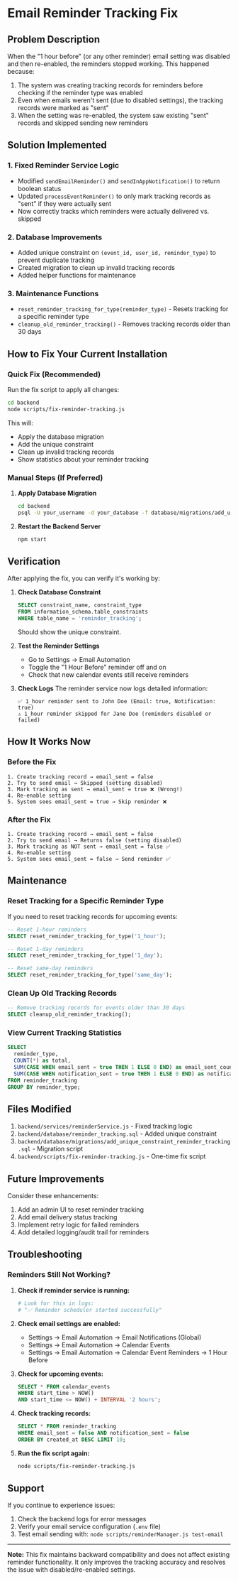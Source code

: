 # Email Reminder Tracking Fix

## Problem Description

When the "1 hour before" (or any other reminder) email setting was disabled and then re-enabled, the reminders stopped working. This happened because:

1. The system was creating tracking records for reminders before checking if the reminder type was enabled
2. Even when emails weren't sent (due to disabled settings), the tracking records were marked as "sent"
3. When the setting was re-enabled, the system saw existing "sent" records and skipped sending new reminders

## Solution Implemented

### 1. **Fixed Reminder Service Logic**
   - Modified `sendEmailReminder()` and `sendInAppNotification()` to return boolean status
   - Updated `processEventReminder()` to only mark tracking records as "sent" if they were actually sent
   - Now correctly tracks which reminders were actually delivered vs. skipped

### 2. **Database Improvements**
   - Added unique constraint on `(event_id, user_id, reminder_type)` to prevent duplicate tracking
   - Created migration to clean up invalid tracking records
   - Added helper functions for maintenance

### 3. **Maintenance Functions**
   - `reset_reminder_tracking_for_type(reminder_type)` - Resets tracking for a specific reminder type
   - `cleanup_old_reminder_tracking()` - Removes tracking records older than 30 days

## How to Fix Your Current Installation

### Quick Fix (Recommended)

Run the fix script to apply all changes:

```bash
cd backend
node scripts/fix-reminder-tracking.js
```

This will:
- Apply the database migration
- Add the unique constraint
- Clean up invalid tracking records
- Show statistics about your reminder tracking

### Manual Steps (If Preferred)

1. **Apply Database Migration**
   ```bash
   cd backend
   psql -U your_username -d your_database -f database/migrations/add_unique_constraint_reminder_tracking.sql
   ```

2. **Restart the Backend Server**
   ```bash
   npm start
   ```

## Verification

After applying the fix, you can verify it's working by:

1. **Check Database Constraint**
   ```sql
   SELECT constraint_name, constraint_type 
   FROM information_schema.table_constraints 
   WHERE table_name = 'reminder_tracking';
   ```
   Should show the unique constraint.

2. **Test the Reminder Settings**
   - Go to Settings → Email Automation
   - Toggle the "1 Hour Before" reminder off and on
   - Check that new calendar events still receive reminders

3. **Check Logs**
   The reminder service now logs detailed information:
   ```
   ✅ 1_hour reminder sent to John Doe (Email: true, Notification: true)
   ⚠️ 1_hour reminder skipped for Jane Doe (reminders disabled or failed)
   ```

## How It Works Now

### Before the Fix
```
1. Create tracking record → email_sent = false
2. Try to send email → Skipped (setting disabled)
3. Mark tracking as sent → email_sent = true ❌ (Wrong!)
4. Re-enable setting
5. System sees email_sent = true → Skip reminder ❌
```

### After the Fix
```
1. Create tracking record → email_sent = false
2. Try to send email → Returns false (setting disabled)
3. Mark tracking as NOT sent → email_sent = false ✅
4. Re-enable setting
5. System sees email_sent = false → Send reminder ✅
```

## Maintenance

### Reset Tracking for a Specific Reminder Type

If you need to reset tracking records for upcoming events:

```sql
-- Reset 1-hour reminders
SELECT reset_reminder_tracking_for_type('1_hour');

-- Reset 1-day reminders
SELECT reset_reminder_tracking_for_type('1_day');

-- Reset same-day reminders
SELECT reset_reminder_tracking_for_type('same_day');
```

### Clean Up Old Tracking Records

```sql
-- Remove tracking records for events older than 30 days
SELECT cleanup_old_reminder_tracking();
```

### View Current Tracking Statistics

```sql
SELECT 
  reminder_type,
  COUNT(*) as total,
  SUM(CASE WHEN email_sent = true THEN 1 ELSE 0 END) as email_sent_count,
  SUM(CASE WHEN notification_sent = true THEN 1 ELSE 0 END) as notification_sent_count
FROM reminder_tracking
GROUP BY reminder_type;
```

## Files Modified

1. `backend/services/reminderService.js` - Fixed tracking logic
2. `backend/database/reminder_tracking.sql` - Added unique constraint
3. `backend/database/migrations/add_unique_constraint_reminder_tracking.sql` - Migration script
4. `backend/scripts/fix-reminder-tracking.js` - One-time fix script

## Future Improvements

Consider these enhancements:

1. Add an admin UI to reset reminder tracking
2. Add email delivery status tracking
3. Implement retry logic for failed reminders
4. Add detailed logging/audit trail for reminders

## Troubleshooting

### Reminders Still Not Working?

1. **Check if reminder service is running:**
   ```bash
   # Look for this in logs:
   # "✅ Reminder scheduler started successfully"
   ```

2. **Check email settings are enabled:**
   - Settings → Email Automation → Email Notifications (Global)
   - Settings → Email Automation → Calendar Events
   - Settings → Email Automation → Calendar Event Reminders → 1 Hour Before

3. **Check for upcoming events:**
   ```sql
   SELECT * FROM calendar_events 
   WHERE start_time > NOW() 
   AND start_time <= NOW() + INTERVAL '2 hours';
   ```

4. **Check tracking records:**
   ```sql
   SELECT * FROM reminder_tracking 
   WHERE email_sent = false AND notification_sent = false
   ORDER BY created_at DESC LIMIT 10;
   ```

5. **Run the fix script again:**
   ```bash
   node scripts/fix-reminder-tracking.js
   ```

## Support

If you continue to experience issues:
1. Check the backend logs for error messages
2. Verify your email service configuration (`.env` file)
3. Test email sending with: `node scripts/reminderManager.js test-email`

---

**Note:** This fix maintains backward compatibility and does not affect existing reminder functionality. It only improves the tracking accuracy and resolves the issue with disabled/re-enabled settings.



